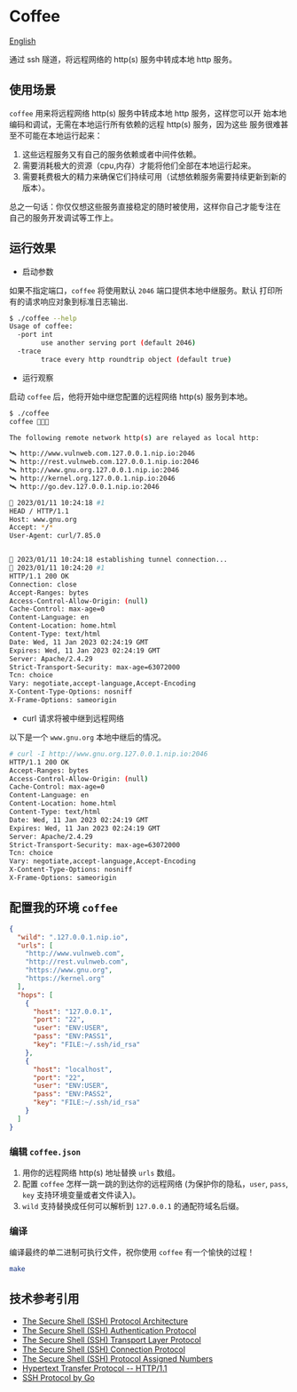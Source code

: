 # Coffee

[English](README.md)

通过 ssh 隧道，将远程网络的 http(s) 服务中转成本地 http 服务。

## 使用场景

`coffee` 用来将远程网络 http(s) 服务中转成本地 http 服务，这样您可以开
始本地编码和调试，无需在本地运行所有依赖的远程 http(s) 服务，因为这些
服务很难甚至不可能在本地运行起来：

1. 这些远程服务又有自己的服务依赖或者中间件依赖。
2. 需要消耗极大的资源（cpu,内存）才能将他们全部在本地运行起来。
3. 需要耗费极大的精力来确保它们持续可用（试想依赖服务需要持续更新到新的版本）。

总之一句话：你仅仅想这些服务直接稳定的随时被使用，这样你自己才能专注在
自己的服务开发调试等工作上。

## 运行效果

- 启动参数

如果不指定端口，`coffee` 将使用默认 `2046` 端口提供本地中继服务。默认
打印所有的请求响应对象到标准日志输出.

```bash
$ ./coffee --help
Usage of coffee:
  -port int
        use another serving port (default 2046)
  -trace
        trace every http roundtrip object (default true)
```

- 运行观察

启动 `coffee` 后，他将开始中继您配置的远程网络 http(s) 服务到本地。

```bash
$ ./coffee
coffee 🍵🍵🍵

The following remote network http(s) are relayed as local http:

🛰️ http://www.vulnweb.com.127.0.0.1.nip.io:2046
🛰️ http://rest.vulnweb.com.127.0.0.1.nip.io:2046
🛰️ http://www.gnu.org.127.0.0.1.nip.io:2046
🛰️ http://kernel.org.127.0.0.1.nip.io:2046
🛰️ http://go.dev.127.0.0.1.nip.io:2046

🍵 2023/01/11 10:24:18 #1
HEAD / HTTP/1.1
Host: www.gnu.org
Accept: */*
User-Agent: curl/7.85.0


🍵 2023/01/11 10:24:18 establishing tunnel connection...
🍵 2023/01/11 10:24:20 #1
HTTP/1.1 200 OK
Connection: close
Accept-Ranges: bytes
Access-Control-Allow-Origin: (null)
Cache-Control: max-age=0
Content-Language: en
Content-Location: home.html
Content-Type: text/html
Date: Wed, 11 Jan 2023 02:24:19 GMT
Expires: Wed, 11 Jan 2023 02:24:19 GMT
Server: Apache/2.4.29
Strict-Transport-Security: max-age=63072000
Tcn: choice
Vary: negotiate,accept-language,Accept-Encoding
X-Content-Type-Options: nosniff
X-Frame-Options: sameorigin
```

- curl 请求将被中继到远程网络

以下是一个 `www.gnu.org` 本地中继后的情况。

```bash
# curl -I http://www.gnu.org.127.0.0.1.nip.io:2046
HTTP/1.1 200 OK
Accept-Ranges: bytes
Access-Control-Allow-Origin: (null)
Cache-Control: max-age=0
Content-Language: en
Content-Location: home.html
Content-Type: text/html
Date: Wed, 11 Jan 2023 02:24:19 GMT
Expires: Wed, 11 Jan 2023 02:24:19 GMT
Server: Apache/2.4.29
Strict-Transport-Security: max-age=63072000
Tcn: choice
Vary: negotiate,accept-language,Accept-Encoding
X-Content-Type-Options: nosniff
X-Frame-Options: sameorigin
```

## 配置我的环境 `coffee`

```json
{
  "wild": ".127.0.0.1.nip.io",
  "urls": [
    "http://www.vulnweb.com",
    "http://rest.vulnweb.com",
    "https://www.gnu.org",
    "https://kernel.org"
  ],
  "hops": [
    {
      "host": "127.0.0.1",
      "port": "22",
      "user": "ENV:USER",
      "pass": "ENV:PASS1",
      "key": "FILE:~/.ssh/id_rsa"
    },
    {
      "host": "localhost",
      "port": "22",
      "user": "ENV:USER",
      "pass": "ENV:PASS2",
      "key": "FILE:~/.ssh/id_rsa"
    }
  ]
}
```

### 编辑 `coffee.json`

1. 用你的远程网络 http(s) 地址替换 `urls` 数组。
2. 配置 `coffee` 怎样一跳一跳的到达你的远程网络 (为保护你的隐私，`user`, `pass`, `key` 支持环境变量或者文件读入)。
3. `wild` 支持替换成任何可以解析到 `127.0.0.1` 的通配符域名后缀。

### 编译

编译最终的单二进制可执行文件，祝你使用 `coffee` 有一个愉快的过程！

```bash
make
```

## 技术参考引用

- [The Secure Shell (SSH) Protocol Architecture](https://www.rfc-editor.org/rfc/rfc4251)
- [The Secure Shell (SSH) Authentication Protocol](https://www.rfc-editor.org/rfc/rfc4252)
- [The Secure Shell (SSH) Transport Layer Protocol](https://www.rfc-editor.org/rfc/rfc4253)
- [The Secure Shell (SSH) Connection Protocol](https://www.rfc-editor.org/rfc/rfc4254)
- [The Secure Shell (SSH) Protocol Assigned Numbers](https://www.rfc-editor.org/rfc/rfc4250)
- [Hypertext Transfer Protocol -- HTTP/1.1](https://www.rfc-editor.org/rfc/rfc2616)
- [SSH Protocol by Go](https://pkg.go.dev/golang.org/x/crypto/ssh)
